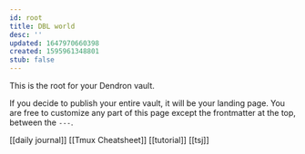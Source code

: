```yaml
---
id: root
title: DBL world
desc: ''
updated: 1647970660398
created: 1595961348801
stub: false
---
```


This is the root for your Dendron vault.

If you decide to publish your entire vault, it will be your landing page. You are free to customize any part of this page except the frontmatter at the top, between the `---`. 

[[daily journal]]
[[Tmux Cheatsheet]]
[[tutorial]]
[[tsj]]
